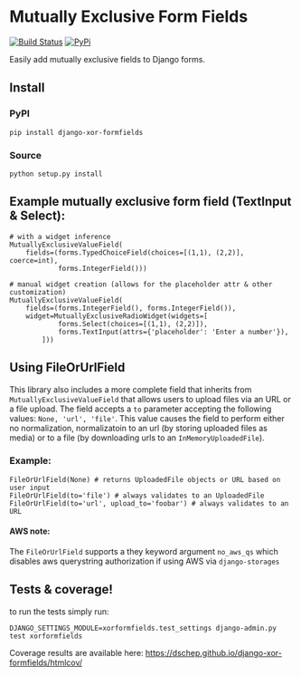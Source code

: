 # Mutually Exclusive Form Fields
[![Build Status](https://travis-ci.org/dschep/django-xor-formfields.svg?branch=master)](https://travis-ci.org/dschep/django-xor-formfields)
[![PyPi](https://img.shields.io/pypi/v/django-xor-formfields.svg)](https://pypi.python.org/pypi/django-xor-formfields)

Easily add mutually exclusive fields to Django forms.
## Install
### PyPI
```
pip install django-xor-formfields
```

### Source
```
python setup.py install
```

## Example mutually exclusive form field (TextInput & Select):
```
# with a widget inference
MutuallyExclusiveValueField(
    fields=(forms.TypedChoiceField(choices=[(1,1), (2,2)], coerce=int),
            forms.IntegerField()))

# manual widget creation (allows for the placeholder attr & other customization)
MutuallyExclusiveValueField(
    fields=(forms.IntegerField(), forms.IntegerField()),
    widget=MutuallyExclusiveRadioWidget(widgets=[
            forms.Select(choices=[(1,1), (2,2)]),
            forms.TextInput(attrs={'placeholder': 'Enter a number'}),
        ]))
```

## Using FileOrUrlField
This library also includes a more complete field that inherits from
`MutuallyExclusiveValueField` that allows users to upload files via an URL or a
file upload. The field accepts a `to` parameter accepting the following values:
`None, 'url', 'file'`. This value causes the field to perform either no
normalization, normalizatoin to an url (by storing uploaded files as media) or
to a file (by downloading urls to an `InMemoryUploadedFile`).
### Example:
```
FileOrUrlField(None) # returns UploadedFile objects or URL based on user input
FileOrUrlField(to='file') # always validates to an UploadedFile
FileOrUrlField(to='url', upload_to='foobar') # always validates to an URL
```
#### AWS note:
The `FileOrUrlField` supports a they keyword argument `no_aws_qs` which
disables aws querystring authorization if using AWS via `django-storages`

## Tests & coverage!
to run the tests simply run:
```
DJANGO_SETTINGS_MODULE=xorformfields.test_settings django-admin.py test xorformfields
```

Coverage results are available here: https://dschep.github.io/django-xor-formfields/htmlcov/
